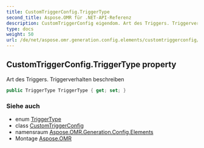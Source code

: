 ```yaml
---
title: CustomTriggerConfig.TriggerType
second_title: Aspose.OMR für .NET-API-Referenz
description: CustomTriggerConfig eigendom. Art des Triggers. Triggerverhalten beschreiben
type: docs
weight: 50
url: /de/net/aspose.omr.generation.config.elements/customtriggerconfig/triggertype/
---
```

## CustomTriggerConfig.TriggerType property

Art des Triggers. Triggerverhalten beschreiben

```csharp
public TriggerType TriggerType { get; set; }
```

### Siehe auch

* enum [TriggerType](../../../aspose.omr.generation.config.enums/triggertype/)
* class [CustomTriggerConfig](../)
* namensraum [Aspose.OMR.Generation.Config.Elements](../../customtriggerconfig/)
* Montage [Aspose.OMR](../../../)


